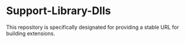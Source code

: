 # Support-Library-Dlls
This repository is specifically designated for providing a stable URL for building extensions.
